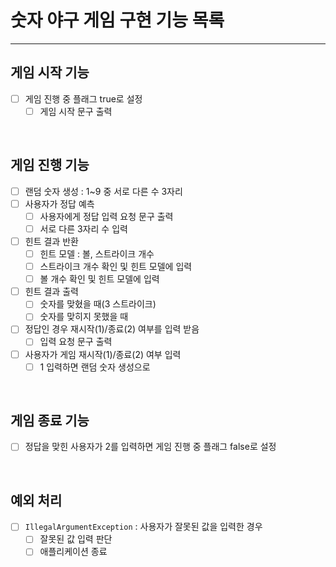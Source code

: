 # 숫자 야구 게임 구현 기능 목록

---

## 게임 시작 기능

- [ ]  게임 진행 중 플래그 true로 설정
   - [ ]  게임 시작 문구 출력

<br>

## 게임 진행 기능

- [ ]  랜덤 숫자 생성 : 1~9 중 서로 다른 수 3자리
- [ ]  사용자가 정답 예측
   - [ ]  사용자에게 정답 입력 요청 문구 출력
   - [ ]  서로 다른 3자리 수 입력
- [ ]  힌트 결과 반환
   - [ ]  힌트 모델 : 볼, 스트라이크 개수
   - [ ]  스트라이크 개수 확인 및 힌트 모델에 입력
   - [ ]  볼 개수 확인 및 힌트 모델에 입력
- [ ]  힌트 결과 출력
   - [ ]  숫자를 맞혔을 때(3 스트라이크)
   - [ ]  숫자를 맞히지 못했을 때
- [ ]  정답인 경우 재시작(1)/종료(2) 여부를 입력 받음
   - [ ]  입력 요청 문구 출력
- [ ]  사용자가 게임 재시작(1)/종료(2) 여부 입력
   - [ ]  1 입력하면 랜덤 숫자 생성으로

<br>

## 게임 종료 기능

- [ ]  정답을 맞힌 사용자가 2를 입력하면 게임 진행 중 플래그 false로 설정

<br>

## 예외 처리

- [ ]  `IllegalArgumentException` : 사용자가 잘못된 값을 입력한 경우
    - [ ]  잘못된 값 입력 판단
    - [ ]  애플리케이션 종료

<br>